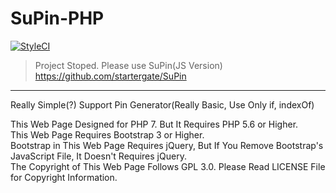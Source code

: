 # SuPin-PHP
[![StyleCI](https://github.styleci.io/repos/128194564/shield?branch=master)](https://github.styleci.io/repos/128194564)
>Project Stoped. Please use SuPin(JS Version)
>https://github.com/startergate/SuPin
--------
Really Simple(?) Support Pin Generator(Really Basic, Use Only if, indexOf)

This Web Page Designed for PHP 7. But It Requires PHP 5.6 or Higher.
<br />
This Web Page Requires Bootstrap 3 or Higher. 
<br />
Bootstrap in This Web Page Requires jQuery, But If You Remove Bootstrap's JavaScript File, It Doesn't Requires jQuery. 
<br />
The Copyright of This Web Page Follows GPL 3.0. Please Read LICENSE File for Copyright Information.
